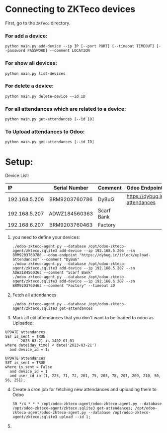 # Connecting to ZKTeco devices

First, go to the `ZKTeco` directory.

### For add a device:

`python main.py add-device --ip IP [--port PORT] [--timeout TIMEOUT] [--password PASSWORD] --comment LOCATION
`

### For show all devices:

`python main.py list-devices`

### For delete a device:

`python main.py delete-device --id ID`

### For all attendances which are related to a device:

`python main.py get-attendances [--id ID]`

### To Upload attendances to Odoo:

`python main.py get-attendances [--id ID]`

# Setup:

Device List:

| IP            | Serial Number | Comment    | Odoo Endpoint Address                      |
|:--------------|:-------------:|:-----------|:-------------------------------------------|
| 192.168.5.206 | BRM9203760786 | DyBuG      | https://dybug.ir/iclock/upload-attendances |
| 192.168.5.207 | ADWZ184560363 | Scarf Bank |                                            |
| 192.168.6.207 | BRM9203760463 | Factory    |                                            |

1. you need to define your devices:

   ```shell
   ./odoo-zkteco-agent.py --database /opt/odoo-zkteco-agent/zkteco.sqlite3 add-device --ip 192.168.5.206 --sn BRM9203760786 --odoo-endpoint "https://dybug.ir/iclock/upload-attendances" --comment "DyBuG"
   ./odoo-zkteco-agent.py --database /opt/odoo-zkteco-agent/zkteco.sqlite3 add-device --ip 192.168.5.207 --sn ADWZ184560363 --comment "Scarf Bank"
   ./odoo-zkteco-agent.py --database /opt/odoo-zkteco-agent/zkteco.sqlite3 add-device --ip 192.168.6.207 --sn BRM9203760463 --comment "Factory" --timeout 30
   ```

2. Fetch all attendances

   ```shell
   ./odoo-zkteco-agent.py --database /opt/odoo-zkteco-agent/zkteco.sqlite3 get-attendances
   ```

3. Mark all old attendances that you don't want to be loaded to odoo as Uploaded:

  ```sqlite
  UPDATE attendances
  SET is_sent = TRUE
      -- 2023-03-21 is 1402-01-01
  where date(day_time) < date('2023-03-21')
    and device_id = 1;

  UPDATE attendances
  SET is_sent = TRUE
  where is_sent = False
    and device_id = 1
    and user_id in (1, 225, 71, 72, 201, 75, 203, 78, 207, 209, 210, 50, 56, 251);
   ```

4. Create a cron job for fetching new attendances and uploading them to Odoo

   ```shell
   30 */4 * * * /opt/odoo-zkteco-agent/odoo-zkteco-agent.py --database /opt/odoo-zkteco-agent/zkteco.sqlite3 get-attendances; /opt/odoo-zkteco-agent/odoo-zkteco-agent.py --database /opt/odoo-zkteco-agent/zkteco.sqlite3 upload --id 1;
   ```
5. 